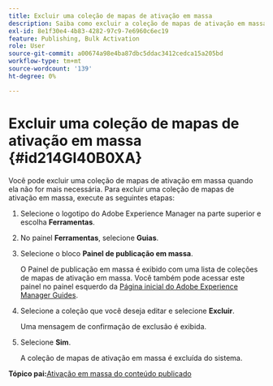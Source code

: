 ```yaml
---
title: Excluir uma coleção de mapas de ativação em massa
description: Saiba como excluir a coleção de mapas de ativação em massa no AEM Guides.
exl-id: 8e1f30e4-4b83-4282-97c9-7e6960c6ec19
feature: Publishing, Bulk Activation
role: User
source-git-commit: a00674a98e4ba87dbc5ddac3412cedca15a205bd
workflow-type: tm+mt
source-wordcount: '139'
ht-degree: 0%

---
```


# Excluir uma coleção de mapas de ativação em massa {#id214GI40B0XA}

Você pode excluir uma coleção de mapas de ativação em massa quando ela não for mais necessária. Para excluir uma coleção de mapas de ativação em massa, execute as seguintes etapas:

1. Selecione o logotipo do Adobe Experience Manager na parte superior e escolha **Ferramentas**.

1. No painel **Ferramentas**, selecione **Guias**.

1. Selecione o bloco **Painel de publicação em massa**.

   O Painel de publicação em massa é exibido com uma lista de coleções de mapas de ativação em massa. Você também pode acessar este painel no painel esquerdo da [Página inicial do Adobe Experience Manager Guides](intro-home-page.md).


1. Selecione a coleção que você deseja editar e selecione **Excluir**.

   Uma mensagem de confirmação de exclusão é exibida.

1. Selecione **Sim**.

   A coleção de mapas de ativação em massa é excluída do sistema.


**Tópico pai:**&#x200B;[ Ativação em massa do conteúdo publicado](conf-bulk-activation.md)

